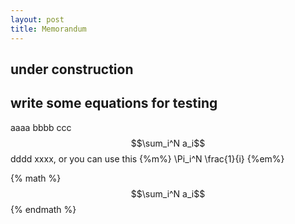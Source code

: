 ```yaml
---
layout: post
title: Memorandum
---
```


## under construction

## write some equations for testing

aaaa bbbb ccc $$\sum_i^N a_i$$ dddd xxxx, or you can use this {%m%} \Pi_i^N \frac{1}{i} {%em%}

{% math %}
$$\sum_i^N a_i$$
{% endmath %}